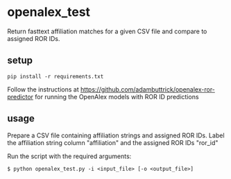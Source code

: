 # openalex_test
Return fasttext affiliation matches for a given CSV file and compare to assigned ROR IDs.

## setup
````
pip install -r requirements.txt
````
Follow the instructions at https://github.com/adambuttrick/openalex-ror-predictor for running the OpenAlex models with ROR ID predictions

## usage
Prepare a CSV file containing affiliation strings and assigned ROR IDs. Label the affiliation string column "affiliation" and the assigned ROR IDs "ror_id"

Run the script with the required arguments:
````
$ python openalex_test.py -i <input_file> [-o <output_file>]
````
